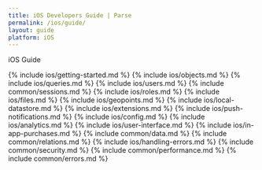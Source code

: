 ```yaml
---
title: iOS Developers Guide | Parse
permalink: /ios/guide/
layout: guide
platform: iOS
---
```


iOS Guide

{% include ios/getting-started.md %}
{% include ios/objects.md %}
{% include ios/queries.md %}
{% include ios/users.md %}
{% include common/sessions.md %}
{% include ios/roles.md %}
{% include ios/files.md %}
{% include ios/geopoints.md %}
{% include ios/local-datastore.md %}
{% include ios/extensions.md %}
{% include ios/push-notifications.md %}
{% include ios/config.md %}
{% include ios/analytics.md %}
{% include ios/user-interface.md %}
{% include ios/in-app-purchases.md %}
{% include common/data.md %}
{% include common/relations.md %}
{% include ios/handling-errors.md %}
{% include common/security.md %}
{% include common/performance.md %}
{% include common/errors.md %}
